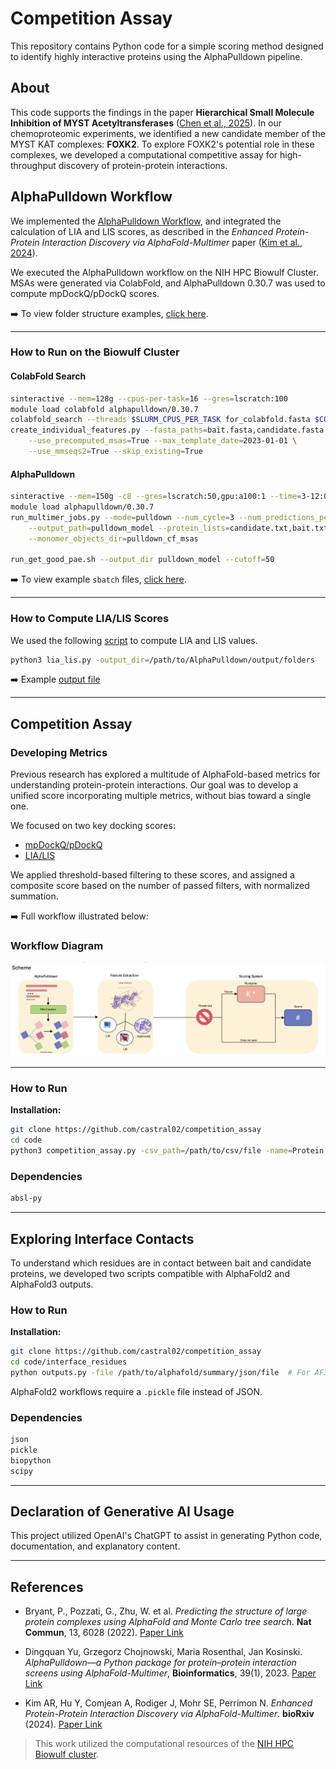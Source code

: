 # Competition Assay

This repository contains Python code for a simple scoring method designed to identify highly interactive proteins using the AlphaPulldown pipeline.

## About

This code supports the findings in the paper **Hierarchical Small Molecule Inhibition of MYST Acetyltransferases** ([Chen et al., 2025]()). In our chemoproteomic experiments, we identified a new candidate member of the MYST KAT complexes: **FOXK2**. To explore FOXK2's potential role in these complexes, we developed a computational competitive assay for high-throughput discovery of protein-protein interactions.

## AlphaPulldown Workflow

We implemented the [AlphaPulldown Workflow](https://academic.oup.com/bioinformatics/article/39/1/btac749/6839971), and integrated the calculation of LIA and LIS scores, as described in the *Enhanced Protein-Protein Interaction Discovery via AlphaFold-Multimer* paper ([Kim et al., 2024](https://www.biorxiv.org/content/10.1101/2024.02.19.580970v1)).

We executed the AlphaPulldown workflow on the NIH HPC Biowulf Cluster. MSAs were generated via ColabFold, and AlphaPulldown 0.30.7 was used to compute mpDockQ/pDockQ scores.

➡️ To view folder structure examples, [click here](alphapulldown_materials/FOXK2_ex).

---

### How to Run on the Biowulf Cluster

#### **ColabFold Search**
```bash
sinteractive --mem=128g --cpus-per-task=16 --gres=lscratch:100
module load colabfold alphapulldown/0.30.7
colabfold_search --threads $SLURM_CPUS_PER_TASK for_colabfold.fasta $COLABFOLD_DB pulldown_cf_msas
create_individual_features.py --fasta_paths=bait.fasta,candidate.fasta --output_dir=pulldown_cf_msas \
    --use_precomputed_msas=True --max_template_date=2023-01-01 \
    --use_mmseqs2=True --skip_existing=True
```

#### **AlphaPulldown**
```bash
sinteractive --mem=150g -c8 --gres=lscratch:50,gpu:a100:1 --time=3-12:00:00
module load alphapulldown/0.30.7
run_multimer_jobs.py --mode=pulldown --num_cycle=3 --num_predictions_per_model=1 \
    --output_path=pulldown_model --protein_lists=candidate.txt,bait.txt \
    --monomer_objects_dir=pulldown_cf_msas

run_get_good_pae.sh --output_dir pulldown_model --cutoff=50
```

➡️ To view example `sbatch` files, [click here](alphapulldown_materials/sbatch_ex).

---

### How to Compute LIA/LIS Scores

We used the following [script](https://github.com/castral02/frag_af/blob/main/pipeline/lia_lis.py) to compute LIA and LIS values.

```bash
python3 lia_lis.py -output_dir=/path/to/AlphaPulldown/output/folders
```

➡️ Example [output file](alphapulldown_materials/alphapulldown_output.csv)

---

## Competition Assay

### Developing Metrics

Previous research has explored a multitude of AlphaFold-based metrics for understanding protein-protein interactions. Our goal was to develop a unified score incorporating multiple metrics, without bias toward a single one.

We focused on two key docking scores:
- [mpDockQ/pDockQ](https://www.nature.com/articles/s41467-022-33729-4)
- [LIA/LIS](https://www.biorxiv.org/content/10.1101/2024.02.19.580970v1)

We applied threshold-based filtering to these scores, and assigned a composite score based on the number of passed filters, with normalized summation.

➡️ Full workflow illustrated below:

### Workflow Diagram
![Workflow](images/scheme.png)

---

### How to Run

**Installation:**
```bash
git clone https://github.com/castral02/competition_assay
cd code
python3 competition_assay.py -csv_path=/path/to/csv/file -name=Protein
```

### Dependencies
```bash
absl-py
```

---

## Exploring Interface Contacts

To understand which residues are in contact between bait and candidate proteins, we developed two scripts compatible with AlphaFold2 and AlphaFold3 outputs.

### How to Run

**Installation:**
```bash
git clone https://github.com/castral02/competition_assay
cd code/interface_residues
python outputs.py -file /path/to/alphafold/summary/json/file  # For AF3
```

AlphaFold2 workflows require a `.pickle` file instead of JSON.

### Dependencies
```bash
json
pickle
biopython
scipy
```

---

## Declaration of Generative AI Usage

This project utilized OpenAI's ChatGPT to assist in generating Python code, documentation, and explanatory content.

---

## References

- Bryant, P., Pozzati, G., Zhu, W. et al. *Predicting the structure of large protein complexes using AlphaFold and Monte Carlo tree search*. **Nat Commun**, 13, 6028 (2022). [Paper Link](https://doi.org/10.1038/s41467-022-33729-4)

- Dingquan Yu, Grzegorz Chojnowski, Maria Rosenthal, Jan Kosinski. *AlphaPulldown—a Python package for protein–protein interaction screens using AlphaFold-Multimer*, **Bioinformatics**, 39(1), 2023. [Paper Link](https://doi.org/10.1093/bioinformatics/btac749)

- Kim AR, Hu Y, Comjean A, Rodiger J, Mohr SE, Perrimon N. *Enhanced Protein-Protein Interaction Discovery via AlphaFold-Multimer*. **bioRxiv** (2024). [Paper Link](https://www.biorxiv.org/content/10.1101/2024.02.19.580970v1)

> This work utilized the computational resources of the [NIH HPC Biowulf cluster](https://hpc.nih.gov).
